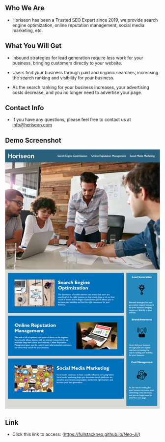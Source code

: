 ## Who We Are

* Horiseon has been a Trusted SEO Expert since 2019, we provide search engine optimization, online reputation management, social media marketing, etc.

## What You Will Get

* Inbound strategies for lead generation require less work for your business, bringing customers directly to your website.

* Users find your business through paid and organic searches, increasing the search ranking and visibility for your business.

* As the search ranking for your business increases, your advertising costs decrease, and you no longer need to advertise your page.

## Contact Info

* If you have any questions, please feel free to contact us at info@heriseon.com


## Demo Screenshot
![image](https://github.com/fullstackneo/Horiseon/blob/main/screenshot/demo.png)


## Link
* Click this link to access: (https://fullstackneo.github.io/Neo-Ji/)
